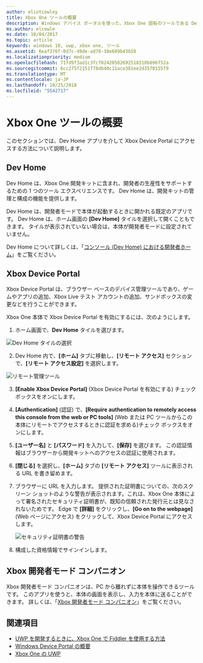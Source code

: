 ```yaml
---
author: eliotcowley
title: Xbox One ツールの概要
description: Windows デバイス ポータルを使った、Xbox One 固有のツールである Dev Home
ms.author: elcowle
ms.date: 10/04/2017
ms.topic: article
keywords: windows 10, uwp, xbox one, ツール
ms.assetid: 6eaf376f-0d7c-49de-ad78-38e689b43658
ms.localizationpriority: medium
ms.openlocfilehash: 71fd9f3ad1c3fcf02420502692518310b896f52a
ms.sourcegitcommit: 6cc275f2151f78db40c11ace381ee2d35f0155f9
ms.translationtype: MT
ms.contentlocale: ja-JP
ms.lasthandoff: 10/25/2018
ms.locfileid: "5542717"
---
```

# <a name="introduction-to-xbox-one-tools"></a>Xbox One ツールの概要

このセクションでは、Dev Home アプリを介して Xbox Device Portal にアクセスする方法について説明します。

## <a name="dev-home"></a>Dev Home

Dev Home は、Xbox One 開発キットに含まれ、開発者の生産性をサポートするための 1 つのツール エクスペリエンスです。 Dev Home は、開発キットの管理と構成の機能を提供します。

Dev Home は、開発者モードで本体が起動するときに開かれる既定のアプリです。 Dev Home は、ホーム画面の **[Dev Home]** タイルを選択して開くこともできます。 タイルが表示されていない場合は、本体が開発者モードに設定されていません。

Dev Home について詳しくは、「[コンソール (Dev Home) における開発者ホーム](dev-home.md)」をご覧ください。

## <a name="xbox-device-portal"></a>Xbox Device Portal
Xbox Device Portal は、ブラウザー ベースのデバイス管理ツールであり、ゲームやアプリの追加、Xbox Live テスト アカウントの追加、サンドボックスの変更などを行うことができます。

Xbox One 本体で Xbox Device Portal を有効にするには、次のようにします。

1. ホーム画面で、**Dev Home** タイルを選びます。

  ![Dev Home タイルの選択](images/introduction-to-xbox-one-tools-1.png)

2. Dev Home 内で、**[ホーム]** タブに移動し、**[リモート アクセス]** セクションで、**[リモート アクセス設定]** を選択します。

  ![リモート管理ツール](images/introduction-to-xbox-one-tools-2.png)

3. **[Enable Xbox Device Portal]** (Xbox Device Portal を有効にする) チェックボックスをオンにします。

4. **[Authentication]** (認証) で、**[Require authentication to remotely access this console from the web or PC tools]** (Web または PC ツールからこの本体にリモートでアクセスするときに認証を求める)チェック ボックスをオンにします。

5. **[ユーザー名]** と __[パスワード]__ を入力して、**[保存]** を選びます。 この認証情報はブラウザーから開発キットへのアクセスの認証に使用されます。

6. **[閉じる]** を選択し、**[ホーム]** タブの **[リモート アクセス]** ツールに表示される URL を書き留めます。

7. ブラウザーに URL を入力します。 提供された証明書についての、次のスクリーン ショットのような警告が表示されます。これは、Xbox One 本体によって署名されたセキュリティ証明書が、既知の信頼された発行元とは見なされないためです。 Edge で **[詳細]** をクリックし、**[Go on to the webpage]** (Web ページにアクセス) をクリックして、Xbox Device Portal にアクセスします。

    ![セキュリティ証明書の警告](images/introduction-to-xbox-one-tools-3.png)

8. 構成した資格情報でサインインします。

## <a name="xbox-dev-mode-companion"></a>Xbox 開発者モード コンパニオン
Xbox 開発者モード コンパニオンは、PC から離れずに本体を操作できるツールです。 このアプリを使うと、本体の画面を表示し、入力を本体に送ることができます。 詳しくは、「[Xbox 開発者モード コンパニオン](xbox-dev-mode-companion.md)」をご覧ください。

## <a name="see-also"></a>関連項目
- [UWP を開発するときに、Xbox One で Fiddler を使用する方法](uwp-fiddler.md)
- [Windows Device Portal の概要](../debug-test-perf/device-portal.md)
- [Xbox One の UWP](index.md)